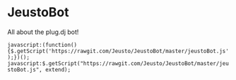 # JeustoBot
All about the plug.dj bot!

`javascript:(function(){$.getScript('https://rawgit.com/Jeusto/JeustoBot/master/jeustoBot.js');})();`
`javascript:$.getScript("https://rawgit.com/Jeusto/JeustoBot/master/jeustoBot.js", extend);`
